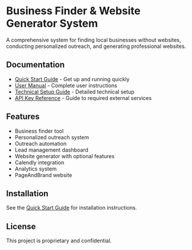 # Business Finder & Website Generator System

A comprehensive system for finding local businesses without websites, conducting personalized outreach, and generating professional websites.

## Documentation

- [Quick Start Guide](docs/quick_start_guide.md) - Get up and running quickly
- [User Manual](docs/user_manual.md) - Complete user instructions
- [Technical Setup Guide](docs/technical_setup_guide.md) - Detailed technical setup
- [API Key Reference](docs/api_key_reference.md) - Guide to required external services

## Features

- Business finder tool
- Personalized outreach system
- Outreach automation
- Lead management dashboard
- Website generator with optional features
- Calendly integration
- Analytics system
- PageAndBrand website

## Installation

See the [Quick Start Guide](docs/quick_start_guide.md) for installation instructions.

## License

This project is proprietary and confidential.
